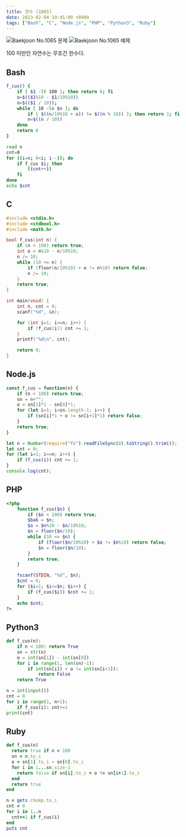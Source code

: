 ```yaml
---
title: 한수 (1065)
date: 2023-02-04 19:45:00 +0900
tags: ["Bash", "C", "Node.js", "PHP", "Python3", "Ruby"]
---
```


![Baekjoon No.1065 문제](https://cdn.jsdelivr.net/gh/kimzuni/cdn/blog/baekjoon-1065-1.png)
![Baekjoon No.1065 예제](https://cdn.jsdelivr.net/gh/kimzuni/cdn/blog/baekjoon-1065-2.png)

100 미만인 자연수는 무조건 한수다.

## Bash

```bash
f_cus() {
	if [ $1 -lt 100 ]; then return 0; fi
	o=$(($1%10 - $1/10%10))
	n=$(($1 / 10));
	while [ 10 -le $n ]; do
		if [ $((n/10%10 + o)) != $((n % 10)) ]; then return 1; fi
		n=$((n / 10))
	done
	return 0
}

read n
cnt=0
for ((i=n; 0<i; i--)); do
	if f_cus $i; then
		((cnt++))
	fi
done
echo $cnt
```

## C

```c
#include <stdio.h>
#include <stdbool.h>
#include <math.h>

bool f_cus(int n) {
	if (n < 100) return true;
	int o = n%10 - n/10%10;
	n /= 10;
	while (10 <= n) {
		if (floor(n/10%10) + o != n%10) return false;
		n /= 10;
	}
	return true;
}

int main(void) {
	int n, cnt = 0;
	scanf("%d", &n);

	for (int i=1; i<=n; i++) {
		if (f_cus(i)) cnt += 1;
	}
	printf("%d\n", cnt);

	return 0;
}
```

## Node.js

```javascript
const f_cus = function(n) {
	if (n < 100) return true;
	sn = n+"";
	o = sn[1]*1 - sn[0]*1;
	for (let i=1; i<sn.length-1; i++) {
		if (sn[i]*1 + o != sn[i+1]*1) return false;
	}
	return true;
}

let n = Number(require("fs").readFileSync(0).toString().trim());
let cnt = 0;
for (let i=1; i<=n; i++) {
	if (f_cus(i)) cnt += 1;
}
console.log(cnt);
```

## PHP

```php
<?php
	function f_cus($n) {
		if ($n < 100) return true;
		$bak = $n;
		$o = $n%10 - $n/10%10;
		$n = floor($n/10);
		while (10 <= $n) {
			if (floor($n/10%10) + $o != $n%10) return false;
			$n = floor($n/10);
		}
		return true;
	}

	fscanf(STDIN, "%d", $n);
	$cnt = 0;
	for ($i=1; $i<=$n; $i++) {
		if (f_cus($i)) $cnt += 1;
	}
	echo $cnt;
?>
```

## Python3

```python
def f_cus(n):
    if n < 100: return True
    sn = str(n)
    o = int(sn[1]) - int(sn[0])
    for i in range(1, len(sn)-1):
        if int(sn[i]) + o != int(sn[i+1]):
            return False
    return True

n = int(input())
cnt = 0
for i in range(1, n+1):
    if f_cus(i): cnt+=1
print(cnt)
```

## Ruby

```ruby
def f_cus(n)
  return true if n < 100
  sn = n.to_s
  o = sn[1].to_i - sn[0].to_i
  for i in 1...sn.size-1
    return false if sn[i].to_i + o != sn[i+1].to_i
  end
  return true
end

n = gets.chomp.to_i
cnt = 0
for i in 1..n
  cnt+=1 if f_cus(i)
end
puts cnt
```
